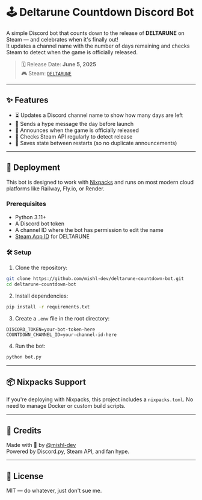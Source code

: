 # 🕹️ Deltarune Countdown Discord Bot

A simple Discord bot that counts down to the release of **DELTARUNE** on Steam — and celebrates when it's finally out!  
It updates a channel name with the number of days remaining and checks Steam to detect when the game is officially released.

> 🗓 Release Date: **June 5, 2025**  
> 🎮 Steam: [`DELTARUNE`](https://store.steampowered.com/app/1671210/DELTARUNE/)

---

## ✨ Features

- ⏳ Updates a Discord channel name to show how many days are left
- 📢 Sends a hype message the day before launch
- 🚨 Announces when the game is officially released
- 🔄 Checks Steam API regularly to detect release
- 💾 Saves state between restarts (so no duplicate announcements)

---

## 🚀 Deployment

This bot is designed to work with [Nixpacks](https://nixpacks.com/) and runs on most modern cloud platforms like Railway, Fly.io, or Render.

### Prerequisites

- Python 3.11+
- A Discord bot token
- A channel ID where the bot has permission to edit the name
- [Steam App ID](https://steamdb.info/app/1671210/) for DELTARUNE

### 🛠 Setup

1. Clone the repository:

```bash
git clone https://github.com/mishl-dev/deltarune-countdown-bot.git
cd deltarune-countdown-bot
```

2. Install dependencies:

```bash
pip install -r requirements.txt
```

3. Create a `.env` file in the root directory:

```env
DISCORD_TOKEN=your-bot-token-here
COUNTDOWN_CHANNEL_ID=your-channel-id-here
```

4. Run the bot:

```bash
python bot.py
```

---

## 📦 Nixpacks Support

If you're deploying with Nixpacks, this project includes a `nixpacks.toml`. No need to manage Docker or custom build scripts.

---


## 🧠 Credits

Made with 💙 by [@mishl-dev](https://github.com/mishl-dev)  
Powered by Discord.py, Steam API, and fan hype.

---

## 📝 License

MIT — do whatever, just don't sue me.
